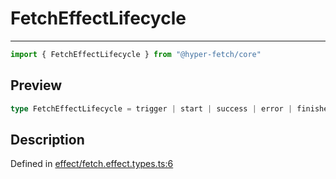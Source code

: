 

# FetchEffectLifecycle

<div class="api-docs__separator" data-reactroot="">

---

</div><div class="api-docs__import" data-reactroot="">

```ts
import { FetchEffectLifecycle } from "@hyper-fetch/core"
```

</div><div class="api-docs__section">

## Preview

</div><div class="api-docs__preview type single">

```ts
type FetchEffectLifecycle = trigger | start | success | error | finished;
```

</div><div class="api-docs__section">

## Description

</div><div class="api-docs__description"><span class="api-docs__do-not-parse">



</span></div><p class="api-docs__definition">

Defined in [effect/fetch.effect.types.ts:6](https://github.com/BetterTyped/hyper-fetch/blob/0bdb96c0/packages/core/src/effect/fetch.effect.types.ts#L6)

</p>